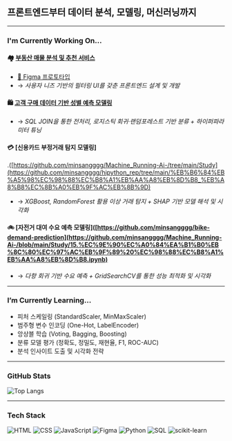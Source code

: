 ##  프론트엔드부터 데이터 분석, 모델링, 머신러닝까지
---
###  I'm Currently Working On...

#### 🏘️ [**부동산 매물 분석 및 추천 서비스**](https://telkem.github.io/project_1st/)
- [📐 Figma 프로토타입](https://www.figma.com/proto/GEXeHYcYXLw0SnsmNfYfH2/project-1?node-id=18-8&p=f&t=emv8nWgWPmIibR7z-1&scaling=scale-down&content-scaling=fixed&page-id=0%3A1&starting-point-node-id=18%3A8&show-proto-sidebar=1)
- → *사용자 니즈 기반의 필터링 UI를 갖춘 프론트엔드 설계 및 개발*

#### 🛍️ [**고객 구매 데이터 기반 성별 예측 모델링**](https://github.com/minsangggg/hipython_rep/tree/main/%EB%B6%84%EB%A5%98%EC%98%88%EC%B8%A1%EB%AA%A8%EB%8D%B8_%EB%A8%B8%EC%8B%A0%EB%9F%AC%EB%8B%9D)
- → *SQL JOIN을 통한 전처리, 로지스틱 회귀·랜덤포레스트 기반 분류 + 하이퍼파라미터 튜닝*

#### 💳 [**신용카드 부정거래 탐지 모델링**]
.([https://github.com/minsangggg/Machine_Running-Ai-/tree/main/Study](https://github.com/minsangggg/hipython_rep/tree/main/%EB%B6%84%EB%A5%98%EC%98%88%EC%B8%A1%EB%AA%A8%EB%8D%B8_%EB%A8%B8%EC%8B%A0%EB%9F%AC%EB%8B%9D)
- → *XGBoost, RandomForest 활용 이상 거래 탐지 + SHAP 기반 모델 해석 및 시각화*

#### 🚲 [**자전거 대여 수요 예측 모델링**]([https://github.com/minsangggg/bike-demand-prediction](https://github.com/minsangggg/Machine_Running-Ai-/blob/main/Study/15.%EC%9E%90%EC%A0%84%EA%B1%B0%EB%8C%80%EC%97%AC%EB%9F%89%20%EC%98%88%EC%B8%A1%EB%AA%A8%EB%8D%B8.ipynb)
- → *다항 회귀 기반 수요 예측 + GridSearchCV를 통한 성능 최적화 및 시각화*

---

###  I’m Currently Learning...

- 피처 스케일링 (StandardScaler, MinMaxScaler)
- 범주형 변수 인코딩 (One-Hot, LabelEncoder)
- 앙상블 학습 (Voting, Bagging, Boosting)
- 분류 모델 평가 (정확도, 정밀도, 재현율, F1, ROC-AUC)
- 분석 인사이트 도출 및 시각화 전략

---

###  GitHub Stats

![Top Langs](https://github-readme-stats.vercel.app/api/top-langs/?username=minsangggg&layout=compact&theme=default)

---

###  Tech Stack

![HTML](https://img.shields.io/badge/HTML5-E34F26?style=for-the-badge&logo=html5&logoColor=white)
![CSS](https://img.shields.io/badge/CSS3-1572B6?style=for-the-badge&logo=css3&logoColor=white)
![JavaScript](https://img.shields.io/badge/JavaScript-F7DF1E?style=for-the-badge&logo=javascript&logoColor=black)
![Figma](https://img.shields.io/badge/Figma-F24E1E?style=for-the-badge&logo=figma&logoColor=white)
![Python](https://img.shields.io/badge/Python-3776AB?style=for-the-badge&logo=python&logoColor=white)
![SQL](https://img.shields.io/badge/SQL-4479A1?style=for-the-badge&logo=mysql&logoColor=white)
![scikit-learn](https://img.shields.io/badge/Scikit--Learn-F7931E?style=for-the-badge&logo=scikit-learn&logoColor=white)
